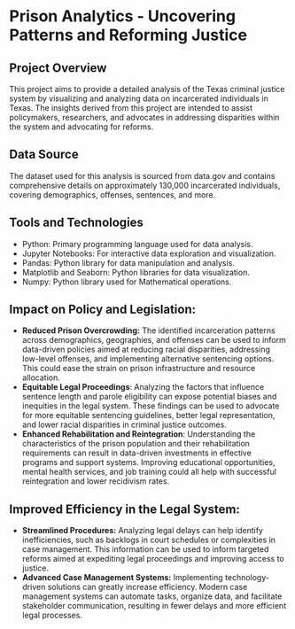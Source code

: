 # Prison Analytics - Uncovering Patterns and Reforming Justice

## Project Overview
This project aims to provide a detailed analysis of the Texas criminal justice system by visualizing and analyzing data on incarcerated individuals in Texas. The insights derived from this project are intended to assist policymakers, researchers, and advocates in addressing disparities within the system and advocating for reforms.

## Data Source
The dataset used for this analysis is sourced from data.gov and contains comprehensive details on approximately 130,000 incarcerated individuals, covering demographics, offenses, sentences, and more.

## Tools and Technologies
* Python: Primary programming language used for data analysis.
* Jupyter Notebooks: For interactive data exploration and visualization.
* Pandas: Python library for data manipulation and analysis.
* Matplotlib and Seaborn: Python libraries for data visualization.
* Numpy: Python library used for Mathematical operations.

## Impact on Policy and Legislation:<br>

* **Reduced Prison Overcrowding:** The identified incarceration patterns across demographics, geographies, and offenses can be used to inform data-driven policies aimed at reducing racial disparities, addressing low-level offenses, and implementing alternative sentencing options. This could ease the strain on prison infrastructure and resource allocation.<br>
* **Equitable Legal Proceedings**: Analyzing the factors that influence sentence length and parole eligibility can expose potential biases and inequities in the legal system. These findings can be used to advocate for more equitable sentencing guidelines, better legal representation, and lower racial disparities in criminal justice outcomes.<br>
* **Enhanced Rehabilitation and Reintegration**: Understanding the characteristics of the prison population and their rehabilitation requirements can result in data-driven investments in effective programs and support systems. Improving educational opportunities, mental health services, and job training could all help with successful reintegration and lower recidivism rates.<br>

## Improved Efficiency in the Legal System:<br>

* **Streamlined Procedures:** Analyzing legal delays can help identify inefficiencies, such as backlogs in court schedules or complexities in case management. This information can be used to inform targeted reforms aimed at expediting legal proceedings and improving access to justice.<br>
* **Advanced Case Management Systems:** Implementing technology-driven solutions can greatly increase efficiency. Modern case management systems can automate tasks, organize data, and facilitate stakeholder communication, resulting in fewer delays and more efficient legal processes.



